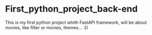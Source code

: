 # First_python_project_back-end
This is my first python project whith FastAPI framework, will be about movies, like filter or movies, themes... :D
